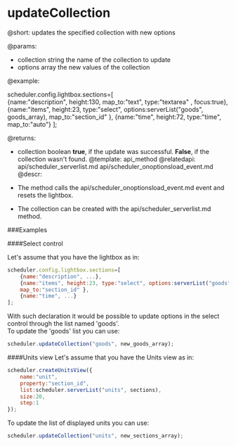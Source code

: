 updateCollection
=============
@short: 
	updates the specified collection with new options

@params: 
- collection	string 		the name of the collection to update
- options		array	the new values of the collection

@example: 
	
scheduler.config.lightbox.sections=[   
	{name:"description", height:130, map_to:"text", type:"textarea" , focus:true},
	{name:"items", height:23, type:"select", 
    options:serverList("goods", goods_array), map_to:"section_id" }, 
	{name:"time", height:72, type:"time", map_to:"auto"}
]; 


@returns: 
- collection	boolean		**true**, if the update was successful. **False**, if the collection wasn't found.
@template:	api_method
@relatedapi:
	api/scheduler_serverlist.md
    api/scheduler_onoptionsload_event.md
@descr: 
 
- The method calls the api/scheduler_onoptionsload_event.md event and resets the lightbox. 
- The collection can be created with the api/scheduler_serverlist.md method.

###Examples

####Select control

Let's assume that you have the lightbox as in:

~~~js
scheduler.config.lightbox.sections=[   
    {name:"description", ...},
    {name:"items", height:23, type:"select", options:serverList("goods"), 
    map_to:"section_id" }, 
    {name:"time", ...}
]; 
~~~

With such declaration it would be possible to update options in the select control through the list named 'goods'. <br>
To update the 'goods' list you can use:
~~~js
scheduler.updateCollection("goods", new_goods_array);
~~~


####Units view
Let's assume that you have the Units view as in:

~~~js
scheduler.createUnitsView({
	name:"unit",
	property:"section_id",
	list:scheduler.serverList("units", sections),
	size:20,
	step:1
});

~~~

To update the list of displayed units you can use:

~~~js
scheduler.updateCollection("units", new_sections_array);
~~~

